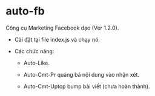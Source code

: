 # auto-fb
Công cụ Marketing Facebook dạo (Ver 1.2.0).


- Cài đặt tại file index.js và chạy nó.

- Các chức năng:

    + Auto-Like.

    + Auto-Cmt-Pr quảng bá nội dung vào nhận xét.

    + Auto-Cmt-Uptop bump bài viết (chưa hoàn thành).
